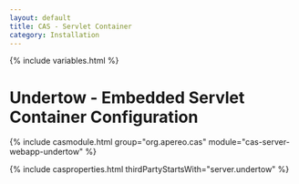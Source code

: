 ```yaml
---
layout: default
title: CAS - Servlet Container
category: Installation
---
```

{% include variables.html %}

# Undertow - Embedded Servlet Container Configuration

{% include casmodule.html group="org.apereo.cas" module="cas-server-webapp-undertow" %}

{% include casproperties.html thirdPartyStartsWith="server.undertow" %}
